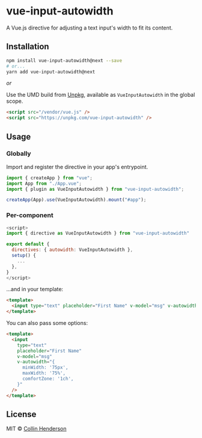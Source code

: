 # vue-input-autowidth

A Vue.js directive for adjusting a text input's width to fit its content.

## Installation

```bash
npm install vue-input-autowidth@next --save
# or...
yarn add vue-input-autowidth@next
```

_or_

Use the UMD build from [Unpkg](https://unpkg.com/vue-input-autowidth), available as `VueInputAutowidth` in the global scope.

```html
<script src="/vendor/vue.js" />
<script src="https://unpkg.com/vue-input-autowidth" />
```

## Usage

### Globally

Import and register the directive in your app's entrypoint.

```js
import { createApp } from "vue";
import App from "./App.vue";
import { plugin as VueInputAutowidth } from "vue-input-autowidth";

createApp(App).use(VueInputAutowidth).mount("#app");
```

### Per-component

```js
<script>
import { directive as VueInputAutowidth } from "vue-input-autowidth"

export default {
  directives: { autowidth: VueInputAutowidth },
  setup() {
    ...
  },
}
</script>
```

...and in your template:

```html
<template>
  <input type="text" placeholder="First Name" v-model="msg" v-autowidth />
</template>
```

You can also pass some options:

```html
<template>
  <input
    type="text"
    placeholder="First Name"
    v-model="msg"
    v-autowidth="{
      minWidth: '75px',
      maxWidth: '75%',
      comfortZone: '1ch',
    }"
  />
</template>
```

## License

MIT © [Collin Henderson](https://github.com/syropian)
